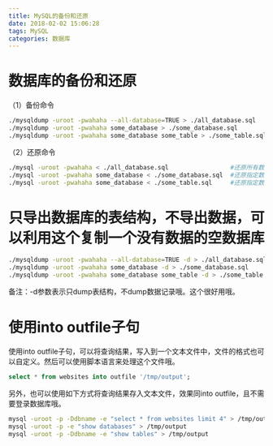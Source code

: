 ```yaml
---
title: MySQL的备份和还原
date: 2018-02-02 15:06:28
tags: MySQL
categories: 数据库
---
```


# 数据库的备份和还原

（1）备份命令

```bash
./mysqldump -uroot -pwahaha --all-database=TRUE > ./all_database.sql    #导出所有数据库的定义和数据
./mysqldump -uroot -pwahaha some_database > ./some_database.sql         #导出指定数据库的定义和数据
./mysqldump -uroot -pwahaha some_database some_table > ./some_table.sql #导出指定数据库表的定义和数据
```

（2）还原命令

```bash
./mysql -uroot -pwahaha < ./all_database.sql                 #还原所有数据库的定义和数据
./mysql -uroot -pwahaha some_database < ./some_database.sql  #还原指定数据库的定义和数据
./mysql -uroot -pwahaha some_database < ./some_table.sql     #还原指定数据库表的定义和数据
```

# 只导出数据库的表结构，不导出数据，可以利用这个复制一个没有数据的空数据库

```bash
./mysqldump -uroot -pwahaha --all-database=TRUE -d > ./all_database.sql    #只导出所有数据库的定义
./mysqldump -uroot -pwahaha some_database -d > ./some_database.sql         #只导出指定数据库的定义
./mysqldump -uroot -pwahaha some_database some_table -d > ./some_table.sql #只导出指定数据库表的定义
```

备注：-d参数表示只dump表结构，不dump数据记录哦。这个很好用哦。

# 使用into outfile子句

使用into outfile子句，可以将查询结果，写入到一个文本文件中，文件的格式也可以自定义。然后可以使用脚本语言来处理这个文件哦。

```sql
select * from websites into outfile '/tmp/output';
```

另外，也可以使用如下方式将查询结果存入文本文件，效果同into outfile，且不需要登录数据库哦。

```bash
mysql -uroot -p -Ddbname -e "select * from websites limit 4" > /tmp/output
mysql -uroot -p -e "show databases" > /tmp/output
mysql -uroot -p -Ddbname -e "show tables" > /tmp/output
```

